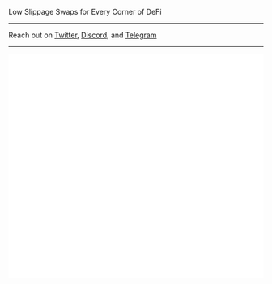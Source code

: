 Low Slippage Swaps for Every Corner of DeFi

---

Reach out on [Twitter](https://twitter.com/saddlefinance), [Discord](https://discord.gg/saddle), and [Telegram](https://t.me/saddle_finance)

--- 

![Metrics](/profile/metrics.svg)
